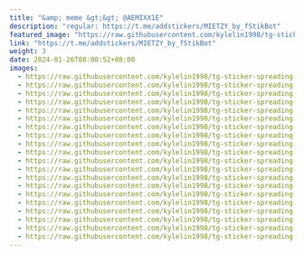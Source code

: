 ```yaml
---
title: "&amp; meme &gt;&gt; @AEMIXX1E"
description: "regular: https://t.me/addstickers/MIETZY_by_fStikBot"
featured_image: "https://raw.githubusercontent.com/kylelin1998/tg-sticker-spreading-worldwide-images/main/img/33c086b0-6f4c-4c1c-8c60-0f2e315658f9.jpg"
link: "https://t.me/addstickers/MIETZY_by_fStikBot"
weight: 3
date: 2024-01-26T08:00:52+08:00
images:
  - https://raw.githubusercontent.com/kylelin1998/tg-sticker-spreading-worldwide-images/main/img/33c086b0-6f4c-4c1c-8c60-0f2e315658f9.jpg
  - https://raw.githubusercontent.com/kylelin1998/tg-sticker-spreading-worldwide-images/main/img/36993a1b-141e-4c99-94b9-db33361d62ed.jpg
  - https://raw.githubusercontent.com/kylelin1998/tg-sticker-spreading-worldwide-images/main/img/cedff3fa-3a04-4783-91f5-efc752065b84.jpg
  - https://raw.githubusercontent.com/kylelin1998/tg-sticker-spreading-worldwide-images/main/img/c95cadc4-4d6e-4a6b-b26d-64f6c1309611.jpg
  - https://raw.githubusercontent.com/kylelin1998/tg-sticker-spreading-worldwide-images/main/img/461b9f3a-0f82-4540-ac57-20ef0a297f1a.jpg
  - https://raw.githubusercontent.com/kylelin1998/tg-sticker-spreading-worldwide-images/main/img/5e786469-898c-43ab-88ca-acb996ec4252.jpg
  - https://raw.githubusercontent.com/kylelin1998/tg-sticker-spreading-worldwide-images/main/img/f587cce2-38de-42f2-9008-d5fa8e3bea61.jpg
  - https://raw.githubusercontent.com/kylelin1998/tg-sticker-spreading-worldwide-images/main/img/e12d5fce-01f5-4f3d-9741-635424471062.jpg
  - https://raw.githubusercontent.com/kylelin1998/tg-sticker-spreading-worldwide-images/main/img/ee195d64-b5d7-4540-9966-f5e7b59a6f68.jpg
  - https://raw.githubusercontent.com/kylelin1998/tg-sticker-spreading-worldwide-images/main/img/9d0500ff-052e-4a71-b4f9-09151d602b84.jpg
  - https://raw.githubusercontent.com/kylelin1998/tg-sticker-spreading-worldwide-images/main/img/832e0ba4-2847-4eea-a09a-6a50efb66445.jpg
  - https://raw.githubusercontent.com/kylelin1998/tg-sticker-spreading-worldwide-images/main/img/5035acb5-4b26-4efc-8344-3ef94a7e75cb.jpg
  - https://raw.githubusercontent.com/kylelin1998/tg-sticker-spreading-worldwide-images/main/img/efc8fcf8-5d9f-49de-abb0-90bea95b77cb.jpg
  - https://raw.githubusercontent.com/kylelin1998/tg-sticker-spreading-worldwide-images/main/img/c3098144-dac5-48d6-bf35-c76bfc53a8fa.jpg
  - https://raw.githubusercontent.com/kylelin1998/tg-sticker-spreading-worldwide-images/main/img/8ae23970-7096-4dd8-827f-6ddc31cfbe7e.jpg
  - https://raw.githubusercontent.com/kylelin1998/tg-sticker-spreading-worldwide-images/main/img/7486e0d8-a3e9-4e2b-a30b-0f60120153df.jpg
  - https://raw.githubusercontent.com/kylelin1998/tg-sticker-spreading-worldwide-images/main/img/f05fc5f1-1199-4be6-9a46-92b3901f5850.jpg
  - https://raw.githubusercontent.com/kylelin1998/tg-sticker-spreading-worldwide-images/main/img/feb3ac24-2540-44a6-8fdc-f2810f5e5427.jpg
  - https://raw.githubusercontent.com/kylelin1998/tg-sticker-spreading-worldwide-images/main/img/6cd2dd20-ee51-4165-8e81-30867f4a717e.jpg
  - https://raw.githubusercontent.com/kylelin1998/tg-sticker-spreading-worldwide-images/main/img/9cbc3630-3dfd-4dfd-abe0-e52e23bba1b8.jpg
---
```

